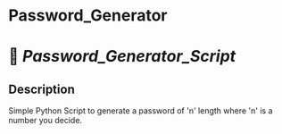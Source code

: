 # Password_Generator

# 🐍 _Password_Generator_Script_

## Description
Simple Python Script to generate a password of 'n' length where 'n' is a number you decide.
